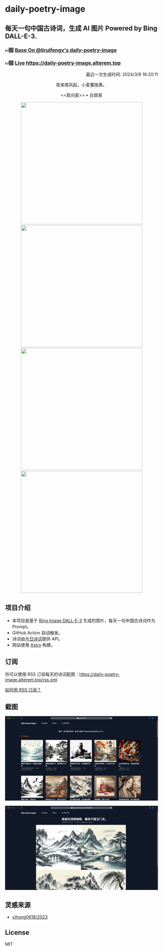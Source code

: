 
# daily-poetry-image

## 每天一句中国古诗词，生成 AI 图片 Powered by Bing DALL-E-3.

### 👉🏽 [Base On @liruifengv's daily-poetry-image](https://github.com/liruifengv/daily-poetry-image)

### 👉🏽 [Live](https://daily-poetry-image.alterem.top/) https://daily-poetry-image.alterem.top

<p align="right">
  最近一次生成时间: 2024/3/6 16:20:11
</p>
<p align="center">
夜来南风起，小麦覆陇黄。
</p>
<p align="center">
<<观刈麦>> • 白居易
</p>
<p align="center">
<img src="https://tse1.mm.bing.net/th/id/OIG2.p_xRZOvXHKXK_Fb6nQi8" height="400" width="400" />
<img src="https://tse3.mm.bing.net/th/id/OIG2.djp1K1fY.VkglOxDYZQX" height="400" width="400" />
<img src="https://tse2.mm.bing.net/th/id/OIG2.8RikpID9bPwY1XeD8NKG" height="400" width="400" />
<img src="https://tse3.mm.bing.net/th/id/OIG2.KSxwqx0_bq4VtsBNvJFv" height="400" width="400" />
</p>

## 项目介绍

-   本项目是基于 [Bing Image DALL-E-3](https://www.bing.com/images/create) 生成的图片，每天一句中国古诗词作为 Prompt。
-   GitHub Action 自动触发。
-   诗词由[今日诗词](https://www.jinrishici.com/)提供 API。
-   网站使用 [Astro](https://astro.build) 构建。

## 订阅

你可以使用 RSS 订阅每天的诗词配图：https://daily-poetry-image.alterem.top/rss.xml

[如何用 RSS 订阅？](https://zhuanlan.zhihu.com/p/55026716)

## 截图

![图片列表](./screenshots/Snipaste_2023-12-28_21-00-26.png)

![图片详情](./screenshots/Snipaste_2023-12-28_21-00-53.png)

## 灵感来源

-   [yihong0618/2023](https://github.com/yihong0618/2023)

## License

MIT

